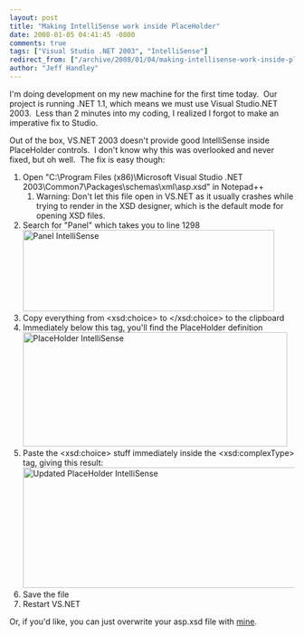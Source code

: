 ```yaml
---
layout: post
title: "Making IntelliSense work inside PlaceHolder"
date: 2008-01-05 04:41:45 -0800
comments: true
tags: ["Visual Studio .NET 2003", "IntelliSense"]
redirect_from: ["/archive/2008/01/04/making-intellisense-work-inside-placeholder.aspx/"]
author: "Jeff Handley"
---
```

<!-- more -->
<p>I'm doing development on my new machine for the first time today.  Our project is running .NET 1.1, which means we must use Visual Studio.NET 2003.  Less than 2 minutes into my coding, I realized I forgot to make an imperative fix to Studio.</p>  <p>Out of the box, VS.NET 2003 doesn't provide good IntelliSense inside PlaceHolder controls.  I don't know why this was overlooked and never fixed, but oh well.  The fix is easy though:</p>  <ol>   <li>Open "C:\Program Files (x86)\Microsoft Visual Studio .NET 2003\Common7\Packages\schemas\xml\asp.xsd" in Notepad++      <ol>       <li>Warning: Don't let this file open in VS.NET as it usually crashes while trying to render in the XSD designer, which is the default mode for opening XSD files. </li>     </ol>   </li>    <li>Search for "Panel" which takes you to line 1298      <br /><img style="border-top-width: 0px; border-left-width: 0px; border-bottom-width: 0px; border-right-width: 0px" height="144" alt="Panel IntelliSense" src="http://blog.jeffhandley.com/Images/PostImages/MakingIntelliSenseworkinsidePlaceHolder_122F4/image.png" width="444" border="0" /> </li>    <li>Copy everything from &lt;xsd:choice&gt; to &lt;/xsd:choice&gt; to the clipboard </li>    <li>Immediately below this tag, you'll find the PlaceHolder definition      <br /><img style="border-top-width: 0px; border-left-width: 0px; border-bottom-width: 0px; border-right-width: 0px" height="202" alt="PlaceHolder IntelliSense" src="http://blog.jeffhandley.com/Images/PostImages/MakingIntelliSenseworkinsidePlaceHolder_122F4/image_3.png" width="467" border="0" />   </li>    <li>Paste the &lt;xsd:choice&gt; stuff immediately inside the &lt;xsd:complexType&gt; tag, giving this result:      <br /><img style="border-right: 0px; border-top: 0px; border-left: 0px; border-bottom: 0px" height="213" alt="Updated PlaceHolder IntelliSense" src="http://blog.jeffhandley.com/Images/PostImages/MakingIntelliSenseworkinsidePlaceHolder_122F4/image_5.png" width="494" border="0" /> </li>    <li>Save the file </li>    <li>Restart VS.NET </li> </ol>  <p>Or, if you'd like, you can just overwrite your asp.xsd file with <a title="My updated asp.xsd file" href="http://blog.JeffHandley.com/Files/asp.xsd" rel="enclosure">mine</a>.</p>
